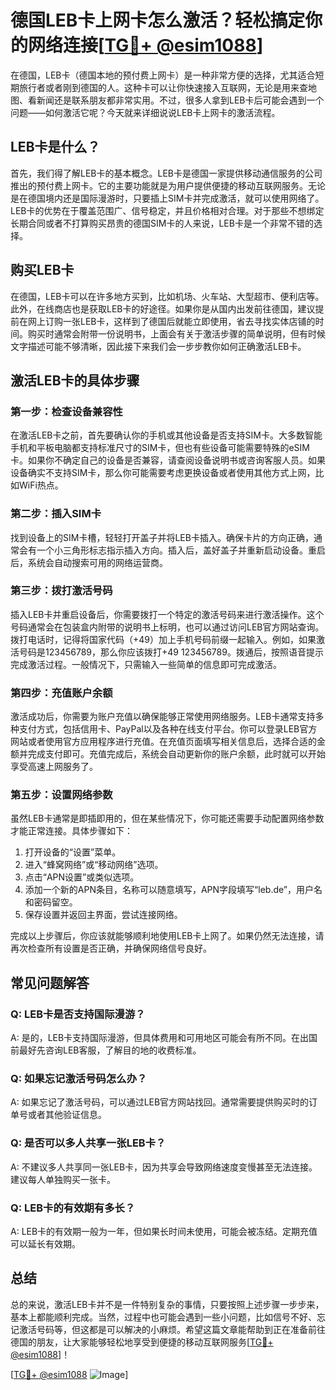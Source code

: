 # 德国LEB卡上网卡怎么激活？轻松搞定你的网络连接[[TG💪+ @esim1088](https://t.me/s/esim1088)]

在德国，LEB卡（德国本地的预付费上网卡）是一种非常方便的选择，尤其适合短期旅行者或者刚到德国的人。这种卡可以让你快速接入互联网，无论是用来查地图、看新闻还是联系朋友都非常实用。不过，很多人拿到LEB卡后可能会遇到一个问题——如何激活它呢？今天就来详细说说LEB卡上网卡的激活流程。

## LEB卡是什么？

首先，我们得了解LEB卡的基本概念。LEB卡是德国一家提供移动通信服务的公司推出的预付费上网卡。它的主要功能就是为用户提供便捷的移动互联网服务。无论是在德国境内还是国际漫游时，只要插上SIM卡并完成激活，就可以使用网络了。LEB卡的优势在于覆盖范围广、信号稳定，并且价格相对合理。对于那些不想绑定长期合同或者不打算购买昂贵的德国SIM卡的人来说，LEB卡是一个非常不错的选择。

## 购买LEB卡

在德国，LEB卡可以在许多地方买到，比如机场、火车站、大型超市、便利店等。此外，在线商店也是获取LEB卡的好途径。如果你是从国内出发前往德国，建议提前在网上订购一张LEB卡，这样到了德国后就能立即使用，省去寻找实体店铺的时间。购买时通常会附带一份说明书，上面会有关于激活步骤的简单说明，但有时候文字描述可能不够清晰，因此接下来我们会一步步教你如何正确激活LEB卡。

## 激活LEB卡的具体步骤

### 第一步：检查设备兼容性

在激活LEB卡之前，首先要确认你的手机或其他设备是否支持SIM卡。大多数智能手机和平板电脑都支持标准尺寸的SIM卡，但也有些设备可能需要特殊的eSIM卡。如果你不确定自己的设备是否兼容，请查阅设备说明书或咨询客服人员。如果设备确实不支持SIM卡，那么你可能需要考虑更换设备或者使用其他方式上网，比如WiFi热点。

### 第二步：插入SIM卡

找到设备上的SIM卡槽，轻轻打开盖子并将LEB卡插入。确保卡片的方向正确，通常会有一个小三角形标志指示插入方向。插入后，盖好盖子并重新启动设备。重启后，系统会自动搜索可用的网络运营商。

### 第三步：拨打激活号码

插入LEB卡并重启设备后，你需要拨打一个特定的激活号码来进行激活操作。这个号码通常会在包装盒内附带的说明书上标明，也可以通过访问LEB官方网站查询。拨打电话时，记得将国家代码（+49）加上手机号码前缀一起输入。例如，如果激活号码是123456789，那么你应该拨打+49 123456789。拨通后，按照语音提示完成激活过程。一般情况下，只需输入一些简单的信息即可完成激活。

### 第四步：充值账户余额

激活成功后，你需要为账户充值以确保能够正常使用网络服务。LEB卡通常支持多种支付方式，包括信用卡、PayPal以及各种在线支付平台。你可以登录LEB官方网站或者使用官方应用程序进行充值。在充值页面填写相关信息后，选择合适的金额并完成支付即可。充值完成后，系统会自动更新你的账户余额，此时就可以开始享受高速上网服务了。

### 第五步：设置网络参数

虽然LEB卡通常是即插即用的，但在某些情况下，你可能还需要手动配置网络参数才能正常连接。具体步骤如下：
1. 打开设备的“设置”菜单。
2. 进入“蜂窝网络”或“移动网络”选项。
3. 点击“APN设置”或类似选项。
4. 添加一个新的APN条目，名称可以随意填写，APN字段填写“leb.de”，用户名和密码留空。
5. 保存设置并返回主界面，尝试连接网络。

完成以上步骤后，你应该就能够顺利地使用LEB卡上网了。如果仍然无法连接，请再次检查所有设置是否正确，并确保网络信号良好。

## 常见问题解答

### Q: LEB卡是否支持国际漫游？
A: 是的，LEB卡支持国际漫游，但具体费用和可用地区可能会有所不同。在出国前最好先咨询LEB客服，了解目的地的收费标准。

### Q: 如果忘记激活号码怎么办？
A: 如果忘记了激活号码，可以通过LEB官方网站找回。通常需要提供购买时的订单号或者其他验证信息。

### Q: 是否可以多人共享一张LEB卡？
A: 不建议多人共享同一张LEB卡，因为共享会导致网络速度变慢甚至无法连接。建议每人单独购买一张卡。

### Q: LEB卡的有效期有多长？
A: LEB卡的有效期一般为一年，但如果长时间未使用，可能会被冻结。定期充值可以延长有效期。

## 总结

总的来说，激活LEB卡并不是一件特别复杂的事情，只要按照上述步骤一步步来，基本上都能顺利完成。当然，过程中也可能会遇到一些小问题，比如信号不好、忘记激活号码等，但这都是可以解决的小麻烦。希望这篇文章能帮助到正在准备前往德国的朋友，让大家能够轻松地享受到便捷的移动互联网服务[[TG💪+ @esim1088](https://t.me/s/esim1088)]！

[[TG💪+ @esim1088](https://t.me/s/esim1088) ![Image](https://i.postimg.cc/4NQfJmqS/Snipaste-2025-05-13-00-14-12.png)]